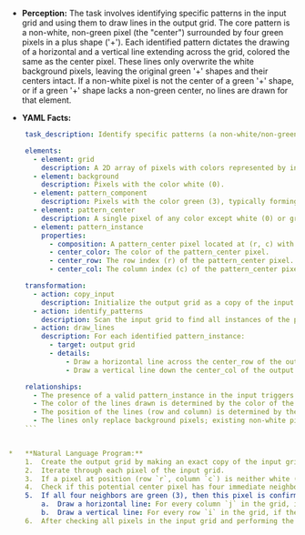 *   **Perception:** The task involves identifying specific patterns in the input grid and using them to draw lines in the output grid. The core pattern is a non-white, non-green pixel (the "center") surrounded by four green pixels in a plus shape ('+'). Each identified pattern dictates the drawing of a horizontal and a vertical line extending across the grid, colored the same as the center pixel. These lines only overwrite the white background pixels, leaving the original green '+' shapes and their centers intact. If a non-white pixel is not the center of a green '+' shape, or if a green '+' shape lacks a non-green center, no lines are drawn for that element.

*   **YAML Facts:**
    
```yaml
    task_description: Identify specific patterns (a non-white/non-green center pixel surrounded by a green '+' shape) and draw horizontal and vertical lines based on the center's color and position, overwriting only white background pixels.

    elements:
      - element: grid
        description: A 2D array of pixels with colors represented by integers 0-9.
      - element: background
        description: Pixels with the color white (0).
      - element: pattern_component
        description: Pixels with the color green (3), typically forming '+' shapes.
      - element: pattern_center
        description: A single pixel of any color except white (0) or green (3).
      - element: pattern_instance
        properties:
          - composition: A pattern_center pixel located at (r, c) with four adjacent pattern_component (green) pixels at (r-1, c), (r+1, c), (r, c-1), and (r, c+1).
          - center_color: The color of the pattern_center pixel.
          - center_row: The row index (r) of the pattern_center pixel.
          - center_col: The column index (c) of the pattern_center pixel.

    transformation:
      - action: copy_input
        description: Initialize the output grid as a copy of the input grid.
      - action: identify_patterns
        description: Scan the input grid to find all instances of the pattern_instance (a non-white/non-green center pixel surrounded by green '+' pixels).
      - action: draw_lines
        description: For each identified pattern_instance:
          - target: output grid
          - details:
              - Draw a horizontal line across the center_row of the output grid using the center_color. Only change pixels that are currently background (white, 0).
              - Draw a vertical line down the center_col of the output grid using the center_color. Only change pixels that are currently background (white, 0).

    relationships:
      - The presence of a valid pattern_instance in the input triggers the drawing of lines in the output.
      - The color of the lines drawn is determined by the color of the pattern_center.
      - The position of the lines (row and column) is determined by the position of the pattern_center.
      - The lines only replace background pixels; existing non-white pixels from the input (including the green '+' components and the center itself) are preserved in the output.
    ```


*   **Natural Language Program:**
    1.  Create the output grid by making an exact copy of the input grid.
    2.  Iterate through each pixel of the input grid.
    3.  If a pixel at position (row `r`, column `c`) is neither white (0) nor green (3), consider it a potential 'center pixel'. Let its color be `C`.
    4.  Check if this potential center pixel has four immediate neighbors (up, down, left, right) that are all green (3). Ensure these neighbors are within the grid boundaries.
    5.  If all four neighbors are green (3), then this pixel is confirmed as the center of a green '+' pattern. Perform the following drawing actions on the *output* grid:
        a.  Draw a horizontal line: For every column `j` in the grid, if the pixel at (row `r`, column `j`) in the output grid is currently white (0), change its color to `C`.
        b.  Draw a vertical line: For every row `i` in the grid, if the pixel at (row `i`, column `c`) in the output grid is currently white (0), change its color to `C`.
    6.  After checking all pixels in the input grid and performing the necessary drawing actions for all confirmed center pixels, the resulting output grid is the final solution.